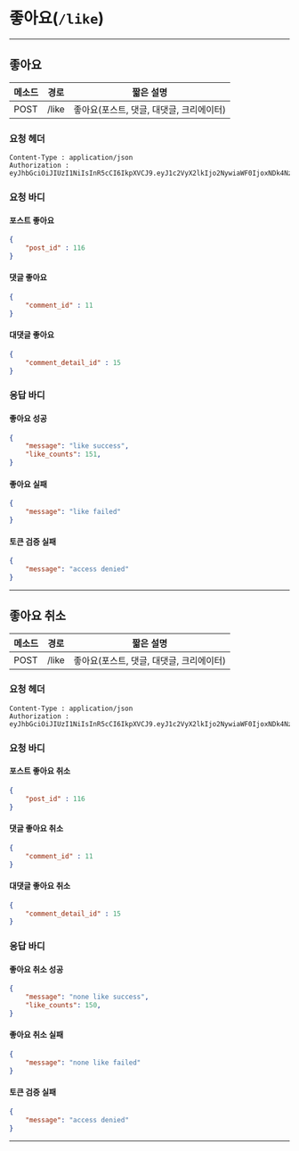 # 좋아요(`/like`)
---
## 좋아요

메소드 | 경로 | 짧은 설명
--- | --- | ---
POST | /like | 좋아요(포스트, 댓글, 대댓글, 크리에이터)

### 요청 헤더
~~~
Content-Type : application/json
Authorization : eyJhbGciOiJIUzI1NiIsInR5cCI6IkpXVCJ9.eyJ1c2VyX2lkIjo2NywiaWF0IjoxNDk4Nzg1NTA3LCJleHAiOjE1MDEzNzc1MDd9.UPaZF1eLlc_6CN6VkJpPMsIT6ktbg30CpuYhTQSG80M
~~~
### 요청 바디
#### 포스트 좋아요
```json
{
	"post_id" : 116
}
```
#### 댓글 좋아요
```json
{
	"comment_id" : 11
}
```
#### 대댓글 좋아요
```json
{
	"comment_detail_id" : 15
}
```
### 응답 바디
#### 좋아요 성공
```json
{
    "message": "like success",
    "like_counts": 151,
}
```
#### 좋아요 실패
```json
{
    "message": "like failed"
}
```
#### 토큰 검증 실패
```json
{
    "message": "access denied"
}
```
---
## 좋아요 취소

메소드 | 경로 | 짧은 설명
--- | --- | ---
POST | /like | 좋아요(포스트, 댓글, 대댓글, 크리에이터)

### 요청 헤더
~~~
Content-Type : application/json
Authorization : eyJhbGciOiJIUzI1NiIsInR5cCI6IkpXVCJ9.eyJ1c2VyX2lkIjo2NywiaWF0IjoxNDk4Nzg1NTA3LCJleHAiOjE1MDEzNzc1MDd9.UPaZF1eLlc_6CN6VkJpPMsIT6ktbg30CpuYhTQSG80M
~~~
### 요청 바디
#### 포스트 좋아요 취소
```json
{
	"post_id" : 116
}
```
#### 댓글 좋아요 취소
```json
{
	"comment_id" : 11
}
```
#### 대댓글 좋아요 취소
```json
{
	"comment_detail_id" : 15
}
```
### 응답 바디
#### 좋아요 취소 성공
```json
{
    "message": "none like success",
    "like_counts": 150,
}
```
#### 좋아요 취소 실패
```json
{
    "message": "none like failed"
}
```
#### 토큰 검증 실패
```json
{
    "message": "access denied"
}
```
---
